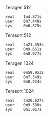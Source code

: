 
Teragen 512
```
real    1m4.871s
user    0m7.440s
sys     0m0.825s
```

Terasort 512
```
real    2m21.353s
user    0m9.661s
sys     0m0.977s
```


Teragen 1024
```
real    0m59.953s
user    0m7.549s
sys     0m0.924s
```

Terasort 1024
```
real    2m26.627s
user    0m9.580s
sys     0m1.017s
```


